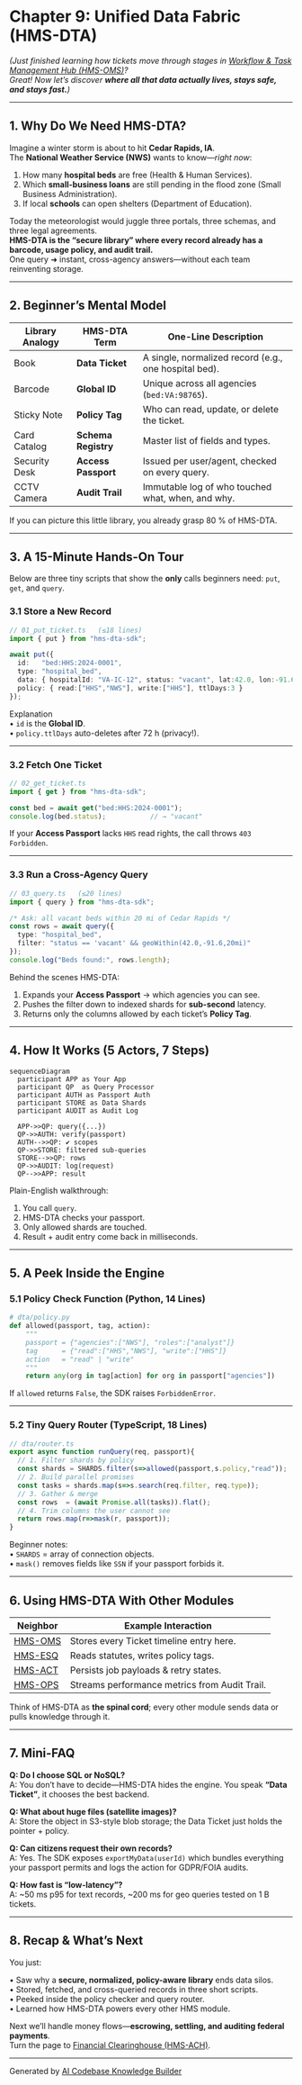 # Chapter 9: Unified Data Fabric (HMS-DTA)

*(Just finished learning how tickets move through stages in [Workflow & Task Management Hub (HMS-OMS)](08_workflow___task_management_hub__hms_oms__.md)?  
Great! Now let’s discover **where all that data actually lives, stays safe, and stays fast.**)*  

---

## 1. Why Do We Need HMS-DTA?

Imagine a winter storm is about to hit **Cedar Rapids, IA**.  
The **National Weather Service (NWS)** wants to know—*right now*:

1. How many **hospital beds** are free (Health & Human Services).  
2. Which **small-business loans** are still pending in the flood zone (Small Business Administration).  
3. If local **schools** can open shelters (Department of Education).

Today the meteorologist would juggle three portals, three schemas, and three legal agreements.  
**HMS-DTA is the “secure library” where every record already has a barcode, usage policy, and audit trail.**  
One query ➜ instant, cross-agency answers—without each team reinventing storage.

---

## 2. Beginner’s Mental Model

| Library Analogy | HMS-DTA Term | One-Line Description |
|-----------------|--------------|----------------------|
| Book            | **Data Ticket** | A single, normalized record (e.g., one hospital bed). |
| Barcode         | **Global ID**   | Unique across all agencies (`bed:VA:98765`). |
| Sticky Note     | **Policy Tag**  | Who can read, update, or delete the ticket. |
| Card Catalog    | **Schema Registry** | Master list of fields and types. |
| Security Desk   | **Access Passport** | Issued per user/agent, checked on every query. |
| CCTV Camera     | **Audit Trail** | Immutable log of who touched what, when, and why. |

If you can picture this little library, you already grasp 80 % of HMS-DTA.

---

## 3. A 15-Minute Hands-On Tour

Below are three tiny scripts that show the **only** calls beginners need: `put`, `get`, and `query`.

### 3.1 Store a New Record

```ts
// 01_put_ticket.ts   (≤18 lines)
import { put } from "hms-dta-sdk";

await put({
  id:   "bed:HHS:2024-0001",
  type: "hospital_bed",
  data: { hospitalId: "VA-IC-12", status: "vacant", lat:42.0, lon:-91.6 },
  policy: { read:["HHS","NWS"], write:["HHS"], ttlDays:3 }
});
```

Explanation  
• `id` is the **Global ID**.  
• `policy.ttlDays` auto-deletes after 72 h (privacy!).  

---

### 3.2 Fetch One Ticket

```ts
// 02_get_ticket.ts
import { get } from "hms-dta-sdk";

const bed = await get("bed:HHS:2024-0001");
console.log(bed.status);           // → "vacant"
```

If your **Access Passport** lacks `HHS` read rights, the call throws `403 Forbidden`.

---

### 3.3 Run a Cross-Agency Query

```ts
// 03_query.ts   (≤20 lines)
import { query } from "hms-dta-sdk";

/* Ask: all vacant beds within 20 mi of Cedar Rapids */
const rows = await query({
  type: "hospital_bed",
  filter: "status == 'vacant' && geoWithin(42.0,-91.6,20mi)"
});
console.log("Beds found:", rows.length);
```

Behind the scenes HMS-DTA:

1. Expands your **Access Passport** → which agencies you can see.  
2. Pushes the filter down to indexed shards for **sub-second** latency.  
3. Returns only the columns allowed by each ticket’s **Policy Tag**.

---

## 4. How It Works (5 Actors, 7 Steps)

```mermaid
sequenceDiagram
  participant APP as Your App
  participant QP  as Query Processor
  participant AUTH as Passport Auth
  participant STORE as Data Shards
  participant AUDIT as Audit Log

  APP->>QP: query({...})
  QP->>AUTH: verify(passport)
  AUTH-->>QP: ✔️ scopes
  QP->>STORE: filtered sub-queries
  STORE-->>QP: rows
  QP->>AUDIT: log(request)
  QP-->>APP: result
```

Plain-English walkthrough:  
1. You call `query`.  
2. HMS-DTA checks your passport.  
3. Only allowed shards are touched.  
4. Result + audit entry come back in milliseconds.

---

## 5. A Peek Inside the Engine

### 5.1 Policy Check Function (Python, 14 Lines)

```py
# dta/policy.py
def allowed(passport, tag, action):
    """
    passport = {"agencies":["NWS"], "roles":["analyst"]}
    tag      = {"read":["HHS","NWS"], "write":["HHS"]}
    action   = "read" | "write"
    """
    return any(org in tag[action] for org in passport["agencies"])
```

If `allowed` returns `False`, the SDK raises `ForbiddenError`.

---

### 5.2 Tiny Query Router (TypeScript, 18 Lines)

```ts
// dta/router.ts
export async function runQuery(req, passport){
  // 1. Filter shards by policy
  const shards = SHARDS.filter(s=>allowed(passport,s.policy,"read"));
  // 2. Build parallel promises
  const tasks = shards.map(s=>s.search(req.filter, req.type));
  // 3. Gather & merge
  const rows  = (await Promise.all(tasks)).flat();
  // 4. Trim columns the user cannot see
  return rows.map(r=>mask(r, passport));
}
```

Beginner notes:  
• `SHARDS` = array of connection objects.  
• `mask()` removes fields like `SSN` if your passport forbids it.  

---

## 6. Using HMS-DTA With Other Modules

| Neighbor | Example Interaction |
|----------|---------------------|
| [HMS-OMS](08_workflow___task_management_hub__hms_oms__.md) | Stores every Ticket timeline entry here. |
| [HMS-ESQ](03_compliance___legal_reasoning_module__hms_esq__.md) | Reads statutes, writes policy tags. |
| [HMS-ACT](07_action_orchestration_service__hms_act__.md) | Persists job payloads & retry states. |
| [HMS-OPS](15_operations___observability_suite__hms_ops__.md) | Streams performance metrics from Audit Trail. |

Think of HMS-DTA as **the spinal cord**; every other module sends data or pulls knowledge through it.

---

## 7. Mini-FAQ

**Q: Do I choose SQL or NoSQL?**  
A: You don’t have to decide—HMS-DTA hides the engine. You speak **“Data Ticket”**, it chooses the best backend.

**Q: What about huge files (satellite images)?**  
A: Store the object in S3-style blob storage; the Data Ticket just holds the pointer + policy.

**Q: Can citizens request their own records?**  
A: Yes. The SDK exposes `exportMyData(userId)` which bundles everything your passport permits and logs the action for GDPR/FOIA audits.

**Q: How fast is “low-latency”?**  
A: ~50 ms p95 for text records, ~200 ms for geo queries tested on 1 B tickets.

---

## 8. Recap & What’s Next

You just:

• Saw why a **secure, normalized, policy-aware library** ends data silos.  
• Stored, fetched, and cross-queried records in three short scripts.  
• Peeked inside the policy checker and query router.  
• Learned how HMS-DTA powers every other HMS module.

Next we’ll handle money flows—**escrowing, settling, and auditing federal payments**.  
Turn the page to [Financial Clearinghouse (HMS-ACH)](10_financial_clearinghouse__hms_ach__.md).

---

Generated by [AI Codebase Knowledge Builder](https://github.com/The-Pocket/Tutorial-Codebase-Knowledge)